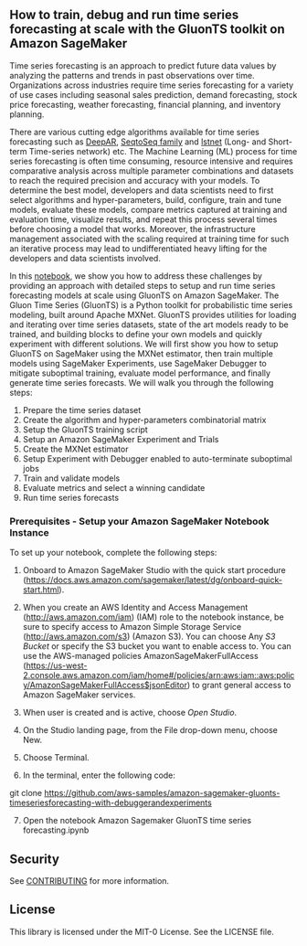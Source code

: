 ## How to train, debug and run time series forecasting at scale with the GluonTS toolkit on Amazon SageMaker

Time series forecasting is an approach to predict future data values by analyzing the patterns and trends in past observations over time. Organizations across industries require time series forecasting for a variety of use cases including seasonal sales prediction, demand forecasting, stock price forecasting, weather forecasting, financial planning, and inventory planning. 

There are various cutting edge algorithms available for time series forecasting such as [DeepAR](https://docs.aws.amazon.com/sagemaker/latest/dg/deepar.html), [SeqtoSeq family](https://ts.gluon.ai/api/gluonts/gluonts.model.seq2seq.html) and [lstnet](https://ts.gluon.ai/api/gluonts/gluonts.model.lstnet.html) (Long- and Short-term Time-series network) etc. The Machine Learning (ML) process for time series forecasting is often time consuming, resource intensive and requires comparative analysis across multiple parameter combinations and datasets to reach the required precision and accuracy with your models. To determine the best model, developers and data scientists need to first select algorithms and hyper-parameters, build, configure, train and tune models, evaluate these models, compare metrics captured at training and evaluation time, visualize results, and repeat this process several times before choosing a model that works. Moreover, the infrastructure management associated with the scaling required at training time for such an iterative process may lead to undifferentiated heavy lifting for the developers and data scientists involved.

In this [notebook](https://github.com/aws-samples/amazon-sagemaker-gluonts-timeseriesforecasting-with-debuggerandexperiments/blob/main/Amazon%20Sagemaker%20GluonTS%20time%20series%20forecasting.ipynb), we show you how to address these challenges by providing an approach with detailed steps to setup and run time series forecasting models at scale using GluonTS on Amazon SageMaker. The Gluon Time Series (GluonTS) is a Python toolkit for probabilistic time series modeling, built around Apache MXNet. GluonTS provides utilities for loading and iterating over time series datasets, state of the art models ready to be trained, and building blocks to define your own models and quickly experiment with different solutions. We will first show you how to setup GluonTS on SageMaker using the MXNet estimator, then train multiple models using SageMaker Experiments, use SageMaker Debugger to mitigate suboptimal training, evaluate model performance, and finally generate time series forecasts. We will walk you through the following steps:
1.	Prepare the time series dataset
2.	Create the algorithm and hyper-parameters combinatorial matrix
3.	Setup the GluonTS training script
4.	Setup an Amazon SageMaker Experiment and Trials
5.	Create the MXNet estimator
6.	Setup Experiment with Debugger enabled to auto-terminate suboptimal jobs
7.	Train and validate models
8.	Evaluate metrics and select a winning candidate
9.	Run time series forecasts

### Prerequisites - Setup your Amazon SageMaker Notebook Instance

To set up your notebook, complete the following steps:

1. Onboard to Amazon SageMaker Studio with the quick start procedure (https://docs.aws.amazon.com/sagemaker/latest/dg/onboard-quick-start.html).
2. When you create an AWS Identity and Access Management (http://aws.amazon.com/iam) (IAM) role to the notebook instance, be sure to specify access to Amazon Simple Storage Service (http://aws.amazon.com/s3) (Amazon S3). You can choose Any *S3 Bucket* or specify the S3 bucket you want to enable access to. You can use the AWS-managed policies AmazonSageMakerFullAccess (https://us-west-2.console.aws.amazon.com/iam/home#/policies/arn:aws:iam::aws:policy/AmazonSageMakerFullAccess$jsonEditor) to grant general access to Amazon SageMaker services. 

3. When user is created and is active, choose *Open Studio*.
4. On the Studio landing page, from the File drop-down menu, choose New.
5. Choose Terminal.
6. In the terminal, enter the following code:

  git clone https://github.com/aws-samples/amazon-sagemaker-gluonts-timeseriesforecasting-with-debuggerandexperiments

7. Open the notebook Amazon Sagemaker GluonTS time series forecasting.ipynb



## Security

See [CONTRIBUTING](CONTRIBUTING.md#security-issue-notifications) for more information.

## License

This library is licensed under the MIT-0 License. See the LICENSE file.

